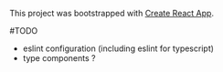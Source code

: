 This project was bootstrapped with [Create React App](https://github.com/facebook/create-react-app).

#TODO

- eslint configuration (including eslint for typescript)
- type components ?